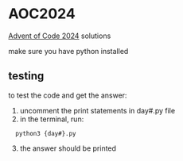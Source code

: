 # AOC2024
[Advent of Code 2024](https://adventofcode.com/2024) solutions

make sure you have python installed

## testing
to test the code and get the answer:

1. uncomment the print statements in day#.py file
2. in the terminal, run:
```
  python3 {day#}.py
```
3. the answer should be printed
